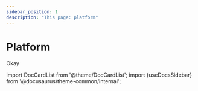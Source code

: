 ```yaml
---
sidebar_position: 1
description: "This page: platform"
---
```


# Platform

Okay

import DocCardList from '@theme/DocCardList';
import {useDocsSidebar} from '@docusaurus/theme-common/internal';

<DocCardList items={useDocsSidebar().items}/>
